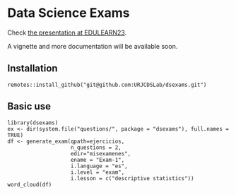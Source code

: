 # Data Science Exams


Check [the presentation at EDULEARN23](https://www.lcano.com/p/edulearn23/#/title-slide).

A vignette and more documentation will be available soon.


## Installation

````
remotes::install_github("git@github.com:URJCDSLab/dsexams.git")
````


## Basic use

````
library(dsexams)
ex <- dir(system.file("questions/", package = "dsexams"), full.names = TRUE)
df <- generate_exam(qpath=ejercicios, 
                    n_questions = 2, 
                    edir="misexamenes",
                    ename = "Exam-1",
                    i.language = "es",
                    i.level = "exam", 
                    i.lesson = c("descriptive statistics"))
word_cloud(df)
````




